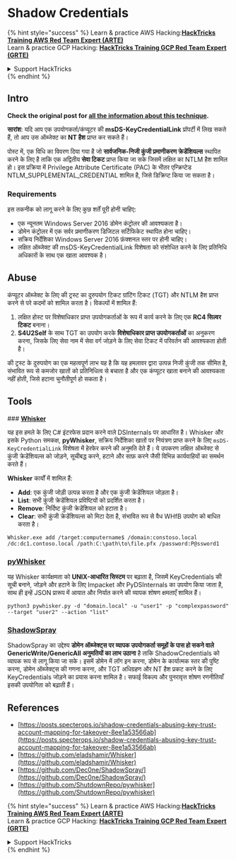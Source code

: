 # Shadow Credentials

{% hint style="success" %}
Learn & practice AWS Hacking:<img src="/.gitbook/assets/arte.png" alt="" data-size="line">[**HackTricks Training AWS Red Team Expert (ARTE)**](https://training.hacktricks.xyz/courses/arte)<img src="/.gitbook/assets/arte.png" alt="" data-size="line">\
Learn & practice GCP Hacking: <img src="/.gitbook/assets/grte.png" alt="" data-size="line">[**HackTricks Training GCP Red Team Expert (GRTE)**<img src="/.gitbook/assets/grte.png" alt="" data-size="line">](https://training.hacktricks.xyz/courses/grte)

<details>

<summary>Support HackTricks</summary>

* Check the [**subscription plans**](https://github.com/sponsors/carlospolop)!
* **Join the** 💬 [**Discord group**](https://discord.gg/hRep4RUj7f) or the [**telegram group**](https://t.me/peass) or **follow** us on **Twitter** 🐦 [**@hacktricks\_live**](https://twitter.com/hacktricks\_live)**.**
* **Share hacking tricks by submitting PRs to the** [**HackTricks**](https://github.com/carlospolop/hacktricks) and [**HackTricks Cloud**](https://github.com/carlospolop/hacktricks-cloud) github repos.

</details>
{% endhint %}

## Intro <a href="#3f17" id="3f17"></a>

**Check the original post for [all the information about this technique](https://posts.specterops.io/shadow-credentials-abusing-key-trust-account-mapping-for-takeover-8ee1a53566ab).**

**सारांश**: यदि आप एक उपयोगकर्ता/कंप्यूटर की **msDS-KeyCredentialLink** प्रॉपर्टी में लिख सकते हैं, तो आप उस ऑब्जेक्ट का **NT हैश** प्राप्त कर सकते हैं।

पोस्ट में, एक विधि का विवरण दिया गया है जो **सार्वजनिक-निजी कुंजी प्रमाणीकरण क्रेडेंशियल्स** स्थापित करने के लिए है ताकि एक अद्वितीय **सेवा टिकट** प्राप्त किया जा सके जिसमें लक्षित का NTLM हैश शामिल हो। इस प्रक्रिया में Privilege Attribute Certificate (PAC) के भीतर एन्क्रिप्टेड NTLM_SUPPLEMENTAL_CREDENTIAL शामिल है, जिसे डिक्रिप्ट किया जा सकता है।

### Requirements

इस तकनीक को लागू करने के लिए कुछ शर्तें पूरी होनी चाहिए:
- एक न्यूनतम Windows Server 2016 डोमेन कंट्रोलर की आवश्यकता है।
- डोमेन कंट्रोलर में एक सर्वर प्रमाणीकरण डिजिटल सर्टिफिकेट स्थापित होना चाहिए।
- सक्रिय निर्देशिका Windows Server 2016 फ़ंक्शनल स्तर पर होनी चाहिए।
- लक्षित ऑब्जेक्ट की msDS-KeyCredentialLink विशेषता को संशोधित करने के लिए प्रतिनिधि अधिकारों के साथ एक खाता आवश्यक है।

## Abuse

कंप्यूटर ऑब्जेक्ट के लिए की ट्रस्ट का दुरुपयोग टिकट ग्रांटिंग टिकट (TGT) और NTLM हैश प्राप्त करने से परे कदमों को शामिल करता है। विकल्पों में शामिल हैं:
1. लक्षित होस्ट पर विशेषाधिकार प्राप्त उपयोगकर्ताओं के रूप में कार्य करने के लिए एक **RC4 सिल्वर टिकट** बनाना।
2. **S4U2Self** के साथ TGT का उपयोग करके **विशेषाधिकार प्राप्त उपयोगकर्ताओं** का अनुकरण करना, जिसके लिए सेवा नाम में सेवा वर्ग जोड़ने के लिए सेवा टिकट में परिवर्तन की आवश्यकता होती है।

की ट्रस्ट के दुरुपयोग का एक महत्वपूर्ण लाभ यह है कि यह हमलावर द्वारा उत्पन्न निजी कुंजी तक सीमित है, संभावित रूप से कमजोर खातों को प्रतिनिधित्व से बचाता है और एक कंप्यूटर खाता बनाने की आवश्यकता नहीं होती, जिसे हटाना चुनौतीपूर्ण हो सकता है।

## Tools

### [**Whisker**](https://github.com/eladshamir/Whisker)

यह इस हमले के लिए C# इंटरफेस प्रदान करने वाले DSInternals पर आधारित है। Whisker और इसके Python समकक्ष, **pyWhisker**, सक्रिय निर्देशिका खातों पर नियंत्रण प्राप्त करने के लिए `msDS-KeyCredentialLink` विशेषता में हेरफेर करने की अनुमति देते हैं। ये उपकरण लक्षित ऑब्जेक्ट से कुंजी क्रेडेंशियल्स को जोड़ने, सूचीबद्ध करने, हटाने और साफ़ करने जैसी विभिन्न कार्यवाहियों का समर्थन करते हैं।

**Whisker** कार्यों में शामिल हैं:
- **Add**: एक कुंजी जोड़ी उत्पन्न करता है और एक कुंजी क्रेडेंशियल जोड़ता है।
- **List**: सभी कुंजी क्रेडेंशियल प्रविष्टियों को प्रदर्शित करता है।
- **Remove**: निर्दिष्ट कुंजी क्रेडेंशियल को हटाता है।
- **Clear**: सभी कुंजी क्रेडेंशियल्स को मिटा देता है, संभावित रूप से वैध WHfB उपयोग को बाधित करता है।
```shell
Whisker.exe add /target:computername$ /domain:constoso.local /dc:dc1.contoso.local /path:C:\path\to\file.pfx /password:P@ssword1
```
### [pyWhisker](https://github.com/ShutdownRepo/pywhisker)

यह Whisker कार्यक्षमता को **UNIX-आधारित सिस्टम** पर बढ़ाता है, जिसमें KeyCredentials की सूची बनाने, जोड़ने और हटाने के लिए Impacket और PyDSInternals का उपयोग किया जाता है, साथ ही इन्हें JSON प्रारूप में आयात और निर्यात करने की व्यापक शोषण क्षमताएँ शामिल हैं।
```shell
python3 pywhisker.py -d "domain.local" -u "user1" -p "complexpassword" --target "user2" --action "list"
```
### [ShadowSpray](https://github.com/Dec0ne/ShadowSpray/)

ShadowSpray का उद्देश्य **डोमेन ऑब्जेक्ट्स पर व्यापक उपयोगकर्ता समूहों के पास हो सकने वाले GenericWrite/GenericAll अनुमतियों का लाभ उठाना** है ताकि ShadowCredentials को व्यापक रूप से लागू किया जा सके। इसमें डोमेन में लॉग इन करना, डोमेन के कार्यात्मक स्तर की पुष्टि करना, डोमेन ऑब्जेक्ट्स की गणना करना, और TGT अधिग्रहण और NT हैश प्रकट करने के लिए KeyCredentials जोड़ने का प्रयास करना शामिल है। सफाई विकल्प और पुनरावृत्त शोषण रणनीतियाँ इसकी उपयोगिता को बढ़ाती हैं।

## References

* [https://posts.specterops.io/shadow-credentials-abusing-key-trust-account-mapping-for-takeover-8ee1a53566ab](https://posts.specterops.io/shadow-credentials-abusing-key-trust-account-mapping-for-takeover-8ee1a53566ab)
* [https://github.com/eladshamir/Whisker](https://github.com/eladshamir/Whisker)
* [https://github.com/Dec0ne/ShadowSpray/](https://github.com/Dec0ne/ShadowSpray/)
* [https://github.com/ShutdownRepo/pywhisker](https://github.com/ShutdownRepo/pywhisker)

{% hint style="success" %}
Learn & practice AWS Hacking:<img src="/.gitbook/assets/arte.png" alt="" data-size="line">[**HackTricks Training AWS Red Team Expert (ARTE)**](https://training.hacktricks.xyz/courses/arte)<img src="/.gitbook/assets/arte.png" alt="" data-size="line">\
Learn & practice GCP Hacking: <img src="/.gitbook/assets/grte.png" alt="" data-size="line">[**HackTricks Training GCP Red Team Expert (GRTE)**<img src="/.gitbook/assets/grte.png" alt="" data-size="line">](https://training.hacktricks.xyz/courses/grte)

<details>

<summary>Support HackTricks</summary>

* Check the [**subscription plans**](https://github.com/sponsors/carlospolop)!
* **Join the** 💬 [**Discord group**](https://discord.gg/hRep4RUj7f) or the [**telegram group**](https://t.me/peass) or **follow** us on **Twitter** 🐦 [**@hacktricks\_live**](https://twitter.com/hacktricks\_live)**.**
* **Share hacking tricks by submitting PRs to the** [**HackTricks**](https://github.com/carlospolop/hacktricks) and [**HackTricks Cloud**](https://github.com/carlospolop/hacktricks-cloud) github repos.

</details>
{% endhint %}
